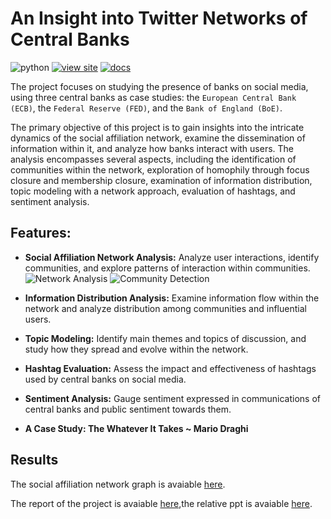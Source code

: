 # An Insight into Twitter Networks of Central Banks  

![python](https://img.shields.io/badge/python-3.9-green?style=flat)
[![view site](https://img.shields.io/badge/view%20site-graph-blue?style=flat&link=https://andreramolivaz.github.io/CT0540-graph/)](https://andreramolivaz.github.io/CT0540-graph/)
[![docs](https://img.shields.io/badge/docs-paper-blue?style=flat&link=https://andreramolivaz.github.io/CT0540-graph/)](https://github.com/andreramolivaz/ecb_boe_fed-social_network_analysis/blob/main/report/article_3.pdf)

The project focuses on studying the presence of banks on social media, using three central banks as case studies: the `European Central Bank (ECB)`, the `Federal Reserve (FED)`, and the `Bank of England (BoE)`.

The primary objective of this project is to gain insights into the intricate dynamics of the social affiliation network, examine the dissemination of information within it, and analyze how banks interact with users. The analysis encompasses several aspects, including the identification of communities within the network, exploration of homophily through focus closure and membership closure, examination of information distribution, topic modeling with a network approach, evaluation of hashtags, and sentiment analysis.

## Features:

- **Social Affiliation Network Analysis:** Analyze user interactions, identify communities, and explore patterns of interaction within communities.
  ![Network Analysis](https://raw.githubusercontent.com/andreramolivaz/Social_Network_Analysis/main/gephi/output/Schermata%202023-06-21%20alle%2009.48.33.png)
  ![Community Detection](https://raw.githubusercontent.com/andreramolivaz/Social_Network_Analysis/main/gephi/output/Schermata%202023-06-21%20alle%2009.48.23.png)

- **Information Distribution Analysis:** Examine information flow within the network and analyze distribution among communities and influential users.

- **Topic Modeling:** Identify main themes and topics of discussion, and study how they spread and evolve within the network.

- **Hashtag Evaluation:** Assess the impact and effectiveness of hashtags used by central banks on social media.

- **Sentiment Analysis:** Gauge sentiment expressed in communications of central banks and public sentiment towards them.

- **A Case Study: The Whatever It Takes ~ Mario Draghi**



## Results

The social affiliation network graph is avaiable [here](https://andreramolivaz.github.io/CT0540-graph/).

The report of the project is avaiable [here](https://github.com/andreramolivaz/ecb_boe_fed-social_network_analysis/blob/main/report/article_3.pdf),the relative ppt is avaiable [here](https://github.com/andreramolivaz/ecb_boe_fed-social_network_analysis/blob/main/report/SNA.pdf).


